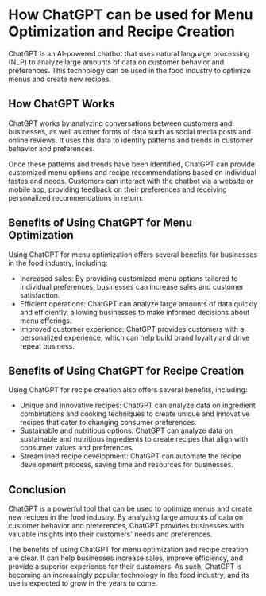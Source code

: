 How ChatGPT can be used for Menu Optimization and Recipe Creation
===================================================================================================

ChatGPT is an AI-powered chatbot that uses natural language processing (NLP) to analyze large amounts of data on customer behavior and preferences. This technology can be used in the food industry to optimize menus and create new recipes.

How ChatGPT Works
-----------------

ChatGPT works by analyzing conversations between customers and businesses, as well as other forms of data such as social media posts and online reviews. It uses this data to identify patterns and trends in customer behavior and preferences.

Once these patterns and trends have been identified, ChatGPT can provide customized menu options and recipe recommendations based on individual tastes and needs. Customers can interact with the chatbot via a website or mobile app, providing feedback on their preferences and receiving personalized recommendations in return.

Benefits of Using ChatGPT for Menu Optimization
-----------------------------------------------

Using ChatGPT for menu optimization offers several benefits for businesses in the food industry, including:

* Increased sales: By providing customized menu options tailored to individual preferences, businesses can increase sales and customer satisfaction.
* Efficient operations: ChatGPT can analyze large amounts of data quickly and efficiently, allowing businesses to make informed decisions about menu offerings.
* Improved customer experience: ChatGPT provides customers with a personalized experience, which can help build brand loyalty and drive repeat business.

Benefits of Using ChatGPT for Recipe Creation
---------------------------------------------

Using ChatGPT for recipe creation also offers several benefits, including:

* Unique and innovative recipes: ChatGPT can analyze data on ingredient combinations and cooking techniques to create unique and innovative recipes that cater to changing consumer preferences.
* Sustainable and nutritious options: ChatGPT can analyze data on sustainable and nutritious ingredients to create recipes that align with consumer values and preferences.
* Streamlined recipe development: ChatGPT can automate the recipe development process, saving time and resources for businesses.

Conclusion
----------

ChatGPT is a powerful tool that can be used to optimize menus and create new recipes in the food industry. By analyzing large amounts of data on customer behavior and preferences, ChatGPT provides businesses with valuable insights into their customers' needs and preferences.

The benefits of using ChatGPT for menu optimization and recipe creation are clear. It can help businesses increase sales, improve efficiency, and provide a superior experience for their customers. As such, ChatGPT is becoming an increasingly popular technology in the food industry, and its use is expected to grow in the years to come.
